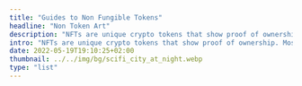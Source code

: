 ```yaml
---
title: "Guides to Non Fungible Tokens"
headline: "Non Token Art"
description: "NFTs are unique crypto tokens that show proof of ownership. Mostly linked to digital content such as art or physical media. Learn here more about them."
intro: "NFTs are unique crypto tokens that show proof of ownership. Mostly linked to digital content such as art or physical media. Learn here more about them."
date: 2022-05-19T19:10:25+02:00
thumbnail: ../../img/bg/scifi_city_at_night.webp
type: "list"
---
```


